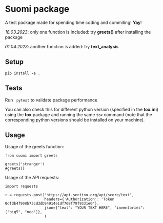 # Suomi package
A test package made for spending time coding and commiting! **Yay**!

*18.03.2023*: only one function is included: try **greets()** after installing the package

*01.04.2023*: another function is added: try **text_analysis**

## Setup
```pip install -e .```

## Tests
Run ``` pytest``` to validate package performance.

You can also check this for different python version (specified in the **tox.ini**)
using the  **tox** package and running the same ```tox``` command (note that the
corresponding python versions should be installed on your machine).

## Usage

Usage of the greets function:
```
from suomi import greets

greets('stranger')
#greets()

```

Usage of the API requests:
```
import requests

r = requests.post("https://api.sentino.org/api/score/text",
                  headers={'Authorization': 'Token 0df3b4f908b73cd3db94914e1df768f79f9331e0'},
                  json={"text": "YOUR TEXT HERE", "inventories": ["big5", "neo"]},
                  )
```

